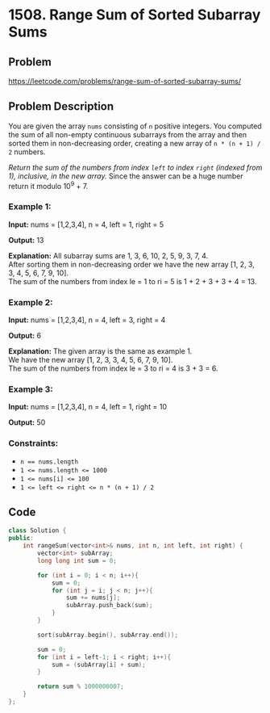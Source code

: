 # 1508. Range Sum of Sorted Subarray Sums #

## Problem
https://leetcode.com/problems/range-sum-of-sorted-subarray-sums/  

## Problem Description
You are given the array `nums` consisting of `n` positive integers. You computed the sum of all non-empty continuous subarrays from the array and then sorted them in non-decreasing order, creating a new array of `n * (n + 1) / 2` numbers.

*Return the sum of the numbers from index `left` to index `right` (indexed from 1), inclusive, in the new array.*
Since the answer can be a huge number return it modulo 10<sup>9</sup> + 7.

### Example 1:
**Input:** nums = [1,2,3,4], n = 4, left = 1, right = 5  

**Output:** 13   

**Explanation:** All subarray sums are 1, 3, 6, 10, 2, 5, 9, 3, 7, 4.     
After sorting them in non-decreasing order we have the new array [1, 2, 3, 3, 4, 5, 6, 7, 9, 10].   
The sum of the numbers from index le = 1 to ri = 5 is 1 + 2 + 3 + 3 + 4 = 13. 


### Example 2:
**Input:** nums = [1,2,3,4], n = 4, left = 3, right = 4  

**Output:** 6  

**Explanation:** The given array is the same as example 1.   
We have the new array [1, 2, 3, 3, 4, 5, 6, 7, 9, 10].   
The sum of the numbers from index le = 3 to ri = 4 is 3 + 3 = 6.

### Example 3:  
**Input:** nums = [1,2,3,4], n = 4, left = 1, right = 10  

**Output:** 50  
### Constraints:  

* `n == nums.length`
* `1 <= nums.length <= 1000`
* `1 <= nums[i] <= 100`
* `1 <= left <= right <= n * (n + 1) / 2`




## Code
```cpp
class Solution {
public:
    int rangeSum(vector<int>& nums, int n, int left, int right) {
        vector<int> subArray;
        long long int sum = 0;

        for (int i = 0; i < n; i++){
            sum = 0;
            for (int j = i; j < n; j++){
                sum += nums[j];
                subArray.push_back(sum);
            }
        }

        sort(subArray.begin(), subArray.end());

        sum = 0;
        for (int i = left-1; i < right; i++){
            sum = (subArray[i] + sum);
        }

        return sum % 1000000007;
    }
};

```
